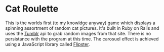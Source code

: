Cat Roulette
============

This is the worlds first (to my knowldge anyway) game which  displays a spinning assortment of random cat pictures.  It's built in Ruby on Rails and uses the [Tumblr](http://www.tumblr.com) api to grab random images from that site.  There is no persistance with the program at this time.  The carosuel effect is achieved using a JavaScript library called [Flipster](https://github.com/drien/jquery-flipster).

